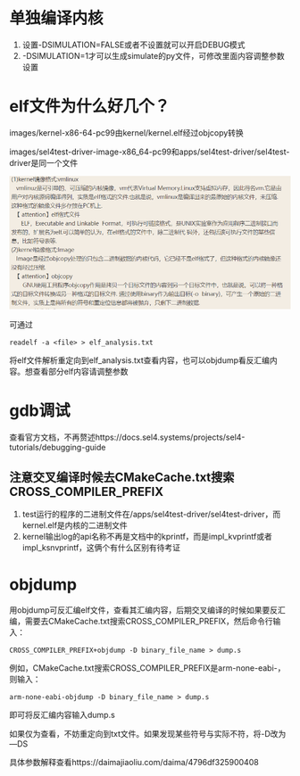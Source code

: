 # 单独编译内核 

1. 设置-DSIMULATION=FALSE或者不设置就可以开启DEBUG模式
2. -DSIMULATION=1才可以生成simulate的py文件，可修改里面内容调整参数设置
# elf文件为什么好几个？

images/kernel-x86-64-pc99由kernel/kernel.elf经过objcopy转换

images/sel4test-driver-image-x86_64-pc99和apps/sel4test-driver/sel4test-driver是同一个文件

![objcopy](/images/3.5/img1.png)

可通过
```
readelf -a <file> > elf_analysis.txt
```
将elf文件解析重定向到elf_analysis.txt查看内容，也可以objdump看反汇编内容。想查看部分elf内容请调整参数


# gdb调试
查看官方文档，不再赘述https://docs.sel4.systems/projects/sel4-tutorials/debugging-guide

## 注意交叉编译时候去CMakeCache.txt搜索CROSS_COMPILER_PREFIX

1. test运行的程序的二进制文件在/apps/sel4test-driver/sel4test-driver，而kernel.elf是内核的二进制文件
2. kernel输出log的api名称不再是文档中的kprintf，而是impl_kvprintf或者impl_ksnvprintf，这俩个有什么区别有待考证

# objdump

用objdump可反汇编elf文件，查看其汇编内容，后期交叉编译的时候如果要反汇编，需要去CMakeCache.txt搜索CROSS_COMPILER_PREFIX，然后命令行输入：
```
CROSS_COMPILER_PREFIX+objdump -D binary_file_name > dump.s
```
例如，CMakeCache.txt搜索CROSS_COMPILER_PREFIX是arm-none-eabi-，则输入：
```
arm-none-eabi-objdump -D binary_file_name > dump.s
```
即可将反汇编内容输入dump.s

如果仅为查看，不妨重定向到txt文件。如果发现某些符号与实际不符，将-D改为—DS

具体参数解释查看https://daimajiaoliu.com/daima/4796df325900408